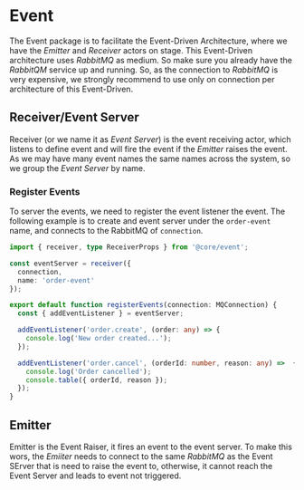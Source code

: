 # Event

The Event package is to facilitate the Event-Driven Architecture, where we have
the *Emitter* and *Receiver* actors on stage. This Event-Driven architecture uses
*RabbitMQ* as medium. So make sure you already have the *RabbitQM* service up and
running.  So, as the connection to *RabbitMQ* is very expensive, we strongly
recommend to use only on connection per architecture of this Event-Driven.

## Receiver/Event Server

Receiver (or we name it as *Event Server*) is the event receiving actor, which
listens to define event and will fire the event if the *Emitter* raises the event.
As we may have many event names the same names across the system, so we group
the *Event Server* by name.

### Register Events

To server the events, we need to register the event listener the event. The
following example is to create and event server under the ``order-event`` name,
and connects to the RabbitMQ of ``connection``.

```ts
import { receiver, type ReceiverProps } from '@core/event';

const eventServer = receiver({
  connection,
  name: 'order-event'
});

export default function registerEvents(connection: MQConnection) {
  const { addEventListener } = eventServer;

  addEventListener('order.create', (order: any) => {
    console.log('New order created...');
  });

  addEventListener('order.cancel', (orderId: number, reason: any) =>  {
    console.log('Order cancelled');
    console.table({ orderId, reason });
  });
}
```

## Emitter

Emitter is the Event Raiser, it fires an event to the event server. To make
this wors, the *Emiiter* needs to connect to the same *RabbitMQ* as the 
Event SErver that is need to raise the event to, otherwise, it cannot
reach the Event Server and leads to event not triggered.
